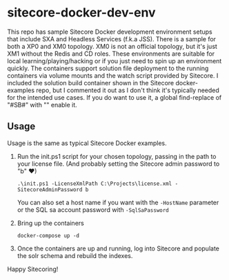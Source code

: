 # sitecore-docker-dev-env

This repo has sample Sitecore Docker development environment setups that include SXA and Headless Services (f.k.a JSS).
There is a sample for both a XP0 and XM0 topology. XM0 is not an official topology, but it's just XM1 without the Redis and CD roles.
These environments are suitable for local learning/playing/hacking or if you just need to spin up an environment quickly.
The containers support solution file deployment to the running containers via volume mounts and the watch script provided by Sitecore.
I included the solution build container shown in the Sitecore docker-examples repo, but I commented it out as I don't
think it's typically needed for the intended use cases. If you do want to use it, a global find-replace of "#SB#" with "" enable it.

## Usage

Usage is the same as typical Sitecore Docker examples.

1. Run the init.ps1 script for your chosen topology, passing in the path to your license file. (And probably setting the Sitecore admin password to "b" ❤)
    
    ```
    .\init.ps1 -LicenseXmlPath C:\Projects\license.xml -SitecoreAdminPassword b 
    ```

    You can also set a host name if you want with the `-HostName` parameter or the SQL sa account password with `-SqlSaPassword`

2. Bring up the containers

    ```
    docker-compose up -d
    ```

3. Once the containers are up and running, log into Sitecore and populate the solr schema and rebuild the indexes.

Happy Sitecoring!